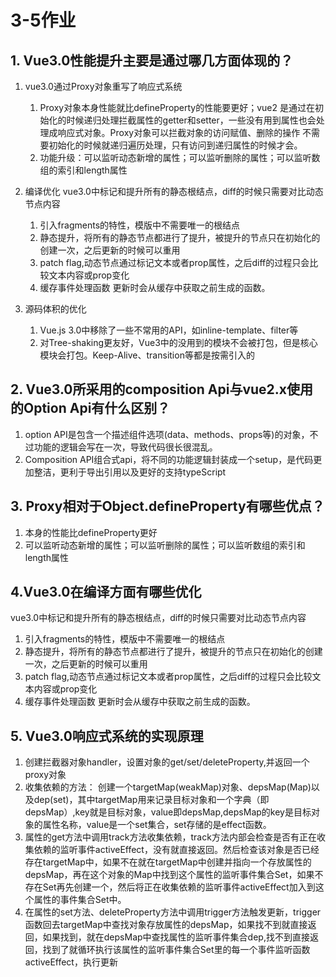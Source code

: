 # 3-5作业

## 1. Vue3.0性能提升主要是通过哪几方面体现的？

1. vue3.0通过Proxy对象重写了响应式系统
   1. Proxy对象本身性能就比defineProperty的性能要更好；vue2 是通过在初始化的时候递归处理拦截属性的getter和setter，一些没有用到属性也会处理成响应式对象。Proxy对象可以拦截对象的访问赋值、删除的操作 不需要初始化的时候就递归遍历处理，只有访问到递归属性的时候才会。
   2. 功能升级：可以监听动态新增的属性；可以监听删除的属性；可以监听数组的索引和length属性

2. 编译优化
  vue3.0中标记和提升所有的静态根结点，diff的时候只需要对比动态节点内容
   1. 引入fragments的特性，模版中不需要唯一的根结点
   2. 静态提升，将所有的静态节点都进行了提升，被提升的节点只在初始化的创建一次，之后更新的时候可以重用
   3. patch flag,动态节点通过标记文本或者prop属性，之后diff的过程只会比较文本内容或prop变化
   4. 缓存事件处理函数 更新时会从缓存中获取之前生成的函数。
3. 源码体积的优化
   1. Vue.js 3.0中移除了一些不常用的API，如inline-template、filter等
   2. 对Tree-shaking更友好，Vue3中的没用到的模块不会被打包，但是核心模块会打包。Keep-Alive、transition等都是按需引入的

## 2. Vue3.0所采用的composition Api与vue2.x使用的Option Api有什么区别？
  
  1. option API是包含一个描述组件选项(data、methods、props等)的对象，不过功能的逻辑会写在一次，导致代码很长很混乱。
  2. Composition API组合式api，将不同的功能逻辑封装成一个setup，是代码更加整洁，更利于导出引用以及更好的支持typeScript

## 3. Proxy相对于Object.defineProperty有哪些优点？
  
  1. 本身的性能比defineProperty更好
  2. 可以监听动态新增的属性；可以监听删除的属性；可以监听数组的索引和length属性

## 4.Vue3.0在编译方面有哪些优化

  vue3.0中标记和提升所有的静态根结点，diff的时候只需要对比动态节点内容

   1. 引入fragments的特性，模版中不需要唯一的根结点
   2. 静态提升，将所有的静态节点都进行了提升，被提升的节点只在初始化的创建一次，之后更新的时候可以重用
   3. patch flag,动态节点通过标记文本或者prop属性，之后diff的过程只会比较文本内容或prop变化
   4. 缓存事件处理函数 更新时会从缓存中获取之前生成的函数。

## 5. Vue3.0响应式系统的实现原理
  
  1. 创建拦截器对象handler，设置对象的get/set/deleteProperty,并返回一个proxy对象
  2. 收集依赖的方法： 创建一个targetMap(weakMap)对象、depsMap(Map)以及dep(set)，其中targetMap用来记录目标对象和一个字典（即depsMap）,key就是目标对象，value即depsMap,depsMap的key是目标对象的属性名称，value是一个set集合，set存储的是effect函数。
  3. 属性的get方法中调用track方法收集依赖，track方法内部会检查是否有正在收集依赖的监听事件activeEffect，没有就直接返回。然后检查该对象是否已经存在targetMap中，如果不在就在targetMap中创建并指向一个存放属性的depsMap，再在这个对象的Map中找到这个属性的监听事件集合Set，如果不存在Set再先创建一个，然后将正在收集依赖的监听事件activeEffect加入到这个属性的事件集合Set中。
  4. 在属性的set方法、deleteProperty方法中调用trigger方法触发更新，trigger函数回去targetMap中查找对象存放属性的depsMap，如果找不到就直接返回，如果找到，就在depsMap中查找属性的监听事件集合dep,找不到直接返回，找到了就循环执行该属性的监听事件集合Set里的每一个事件监听函数activeEffect，执行更新
